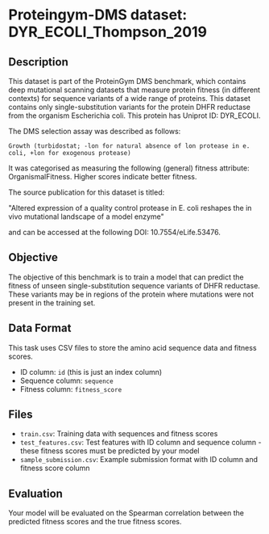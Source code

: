 
# Proteingym-DMS dataset: DYR_ECOLI_Thompson_2019

## Description

This dataset is part of the ProteinGym DMS benchmark, which contains deep mutational scanning datasets that measure
protein fitness (in different contexts) for sequence variants of a wide range of proteins. This dataset contains
only single-substitution variants for the protein DHFR reductase from the organism Escherichia coli. This protein has Uniprot ID: DYR_ECOLI. 

The DMS selection assay was described as follows: 

    Growth (turbidostat; -lon for natural absence of lon protease in e. coli, +lon for exogenous protease)

It was categorised as measuring the following (general) fitness attribute: OrganismalFitness. Higher scores indicate better fitness.

The source publication for this dataset is titled: 

"Altered expression of a quality control protease in E. coli reshapes the in vivo mutational landscape of a model enzyme"

and can be accessed at the following DOI: 10.7554/eLife.53476.

## Objective

The objective of this benchmark is to train a model that can predict the fitness of unseen single-substitution sequence variants of DHFR reductase.
These variants may be in regions of the protein where mutations were not present in the training set.

## Data Format

This task uses CSV files to store the amino acid sequence data and fitness scores.
- ID column: `id` (this is just an index column)
- Sequence column: `sequence`
- Fitness column: `fitness_score`

## Files

- `train.csv`: Training data with sequences and fitness scores
- `test_features.csv`: Test features with ID column and sequence column - these fitness scores must be predicted by your model
- `sample_submission.csv`: Example submission format with ID column and fitness score column

## Evaluation

Your model will be evaluated on the Spearman correlation between the predicted fitness scores and the true fitness scores.
